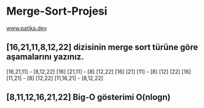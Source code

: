 # Merge-Sort-Projesi
www.patika.dev

## [16,21,11,8,12,22] dizisinin merge sort türüne göre aşamalarını yazınız.
[16,21,11] - [8,12,22]
[16] [21,11] - [8] [12,22]
[16] [21] [11] - [8] [12] [22]
[16] [11,21] - [8] [12,22]
[11,16,21] - [8,12,22]
## [8,11,12,16,21,22]  Big-O gösterimi O(nlogn)
